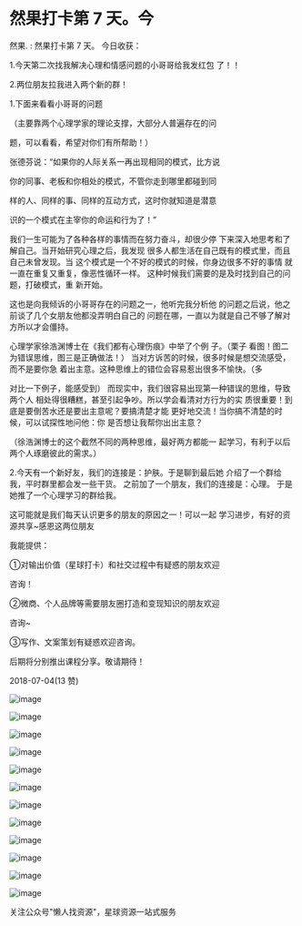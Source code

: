 # 然果打卡第 7 天。今

然果. : 然果打卡第 7 天。 今日收获：

1.今天第二次找我解决心理和情感问题的小哥哥给我发红包 了！！

2.两位朋友拉我进入两个新的群！

1.下面来看看小哥哥的问题

（主要靠两个心理学家的理论支撑，大部分人普遍存在的问

题，可以看看，希望对你们有所帮助！）

张德芬说：“如果你的人际关系一再出现相同的模式，比方说

你的同事、老板和你相处的模式，不管你走到哪里都碰到同

样的人、同样的事、同样的互动方式，这时你就知道是潜意

识的一个模式在主宰你的命运和行为了！”

我们一生可能为了各种各样的事情而在努力奋斗，却很少停 下来深入地思考和了解自己。当开始研究心理之后，我发现 很多人都生活在自己既有的模式里，而且自己未曾发现。当 这个模式是一个不好的模式的时候，你身边很多不好的事情 就一直在重复又重复，像恶性循环一样。 这种时候我们需要的是及时找到自己的问题，打破模式，重 新开始。

这也是向我倾诉的小哥哥存在的问题之一，他听完我分析他 的问题之后说，他之前谈了几个女朋友他都没弄明白自己的 问题在哪，一直以为就是自己不够了解对方所以才会僵持。

心理学家徐浩渊博士在《我们都有心理伤痕》中举了个例 子。（栗子 看图！图二为错误思维，图三是正确做法！） 当对方诉苦的时候，很多时候是想交流感受，而不是要你急 着出主意。这种思维上的错位会容易惹出很多不愉快。（多

对比一下例子，能感受到） 而现实中，我们很容易出现第一种错误的思维，导致两个人 相处得很糟糕，甚至引起争吵。所以学会看清对方行为的实 质很重要！到底是要倒苦水还是要出主意呢？要搞清楚才能 更好地交流！当你搞不清楚的时候，可以试探性地问他：你 是否想让我帮你出出主意？

（徐浩渊博士的这个截然不同的两种思维，最好两方都能一 起学习，有利于以后两个人琢磨彼此的需求。）

2.今天有一个新好友，我们的连接是：护肤。于是聊到最后她 介绍了一个群给我，平时群里都会发一些干货。 之前加了一个朋友，我们的连接是：心理。 于是她推了一个心理学习的群给我。

这可能就是我们每天认识更多的朋友的原因之一！可以一起 学习进步，有好的资源共享~感恩这两位朋友

我能提供：

①对输出价值（星球打卡）和社交过程中有疑惑的朋友欢迎

咨询！

②微商、个人品牌等需要朋友圈打造和变现知识的朋友欢迎

咨询~

③写作、文案策划有疑惑欢迎咨询。

后期将分别推出课程分享。敬请期待！

2018-07-04(13 赞)

![image](img/Image_817.png)

![image](img/Image_818.png)

![image](img/Image_819.png)

![image](img/Image_820.png)

![image](img/Image_821.png)

![image](img/Image_822.png)

![image](img/Image_823.png)

![image](img/Image_824.png)

![image](img/Image_825.png)

![image](img/Image_826.png)

![image](img/Image_827.png)

![image](img/Image_828.png)

关注公众号"懒人找资源"，星球资源一站式服务